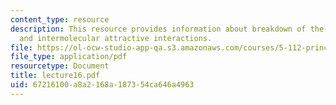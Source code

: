 ```yaml
---
content_type: resource
description: This resource provides information about breakdown of the ideal gas law,
  and intermolecular attractive interactions.
file: https://ol-ocw-studio-app-qa.s3.amazonaws.com/courses/5-112-principles-of-chemical-science-fall-2005/67216100a8a2168a187354ca646a4963_lecture16.pdf
file_type: application/pdf
resourcetype: Document
title: lecture16.pdf
uid: 67216100-a8a2-168a-1873-54ca646a4963
---
```

